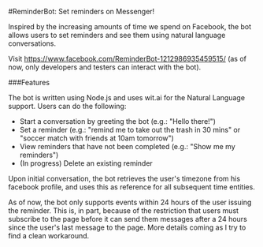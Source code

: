 #ReminderBot: Set reminders on Messenger!

Inspired by the increasing amounts of time we spend on Facebook, the bot allows users to set reminders and see them using natural language conversations.

Visit https://www.facebook.com/ReminderBot-1212986935459515/ (as of now, only developers and testers can interact with the bot).

###Features

The bot is written using Node.js and uses wit.ai for the Natural Language support. Users can do the following:

- Start a conversation by greeting the bot (e.g.: "Hello there!")
- Set a reminder (e.g.: "remind me to take out the trash in 30 mins" or "soccer match with friends at 10am tomorrow")
- View reminders that have not been completed (e.g.: "Show me my reminders")
- (In progress) Delete an existing reminder

Upon initial conversation, the bot retrieves the user's timezone from his facebook profile, and uses this as reference for all subsequent time entities.

As of now, the bot only supports events within 24 hours of the user issuing the reminder. This is, in part, because of the restriction that users must subscribe to the page before it can send them messages after a 24 hours since the user's last message to the page. More details coming as I try to find a clean workaround.
